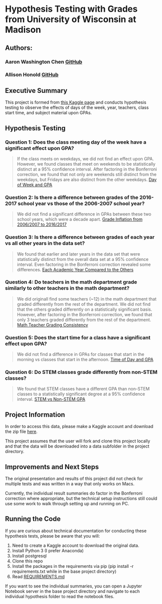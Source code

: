 # Hypothesis Testing with Grades from University of Wisconsin at Madison

## Authors:
### Aaron Washington Chen [GitHub](https://github.com/AaronWChen)
### Allison Honold [GitHub](https://github.com/allisonhonold)

## Executive Summary
This project is formed from [this Kaggle page](https://www.kaggle.com/Madgrades/uw-madison-courses) and conducts hypothesis testing to observe the effects of days of the week, year, teachers, class start time, and subject material upon GPAs.

## Hypothesis Testing
### Question 1: Does the class meeting day of the week have a significant effect upon GPA?
> If the class meets on weekdays, we did not find an effect upon GPA. However, we found classes that meet on weekends to be statistically distinct at a 95% confidence interval. After factoring in the Bonferroni correction, we found that not only are weekends still distinct from the weekdays, but Fridays are also distinct from the other weekdays. [Day of Week and GPA](days_of_week/days_of_week_gpas.md)


### Question 2: Is there a difference between grades of the 2016-2017 school year vs those of the 2006-2007 school year?
> We did not find a significant difference in GPAs between these two school years, which were a decade apart. [Grade Inflation from 2006/2007 to 2016/2017](grade_inflation/grade_inflation.md)


### Question 3: Is there a difference between grades of each year vs all other years in the data set?
> We found that earlier and later years in the data set that were statistically distinct from the overall data set at a 95% confidence interval. Even factoring in the Bonferroni correction revealed some differences. [Each Academic Year Compared to the Others](grade_inflation_all_years/grade_inflation_all_years.md)


### Question 4: Do teachers in the math department grade similarly to other teachers in the math department?
> We did originall find some teachers (~12) in the math department that graded differently from the rest of the department. We did not find that the others graded differently on a statistically significant basis. However, after factoring in the Bonferroni correction, we found that only 3 teachers graded differently from the rest of the department. [Math Teacher Grading Consistency](math_teacher/math_teacher_gpa.md)


### Question 5: Does the start time for a class have a significant effect upon GPA?
> We did not find a difference in GPAs for classes that start in the morning vs classes that start in the afternoon. [Time of Day and GPA](morning_afternoon_gpa/morning_afternoon_gpa.md)


### Question 6: Do STEM classes grade differently from non-STEM classes?
> We found that STEM classes have a different GPA than non-STEM classes to a statistically significant degree at a 95% confidence interval. [STEM vs Non-STEM GPA](stem_classes/stem_non_stem_gpas.md)


## Project Information
In order to access this data, please make a Kaggle account and download the zip file [here](https://www.kaggle.com/Madgrades/uw-madison-courses).

This project assumes that the user will fork and clone this project locally and that the data will be downloaded into a data subfolder in the project directory.


## Improvements and Next Steps
The original presentation and results of this project did not check for multiple tests and was written in a way that only works on Macs. 

Currently, the individual result summaries do factor in the Bonferroni correction where appropriate, but the technical setup instructions still could use some work to walk through setting up and running on PC.

## Running the Code
If you are curious about technical documentation for conducting these hypothesis tests, please be aware that you will:

1. Need to create a Kaggle account to download the original data.
2. Install Python 3 (I prefer Anaconda)
3. Install postgresql
4. Clone this repo
5. Install the packages in the requirements via pip (pip install -r requirements.txt while in the base project directory)
6. Read [REQUIREMENTS.md](REQUIREMENTS_MAC.md)

If you want to see the individual summaries, you can open a Jupyter Notebook server in the base project directory and navigate to each individual hypothesis folder to read the notebook files. 